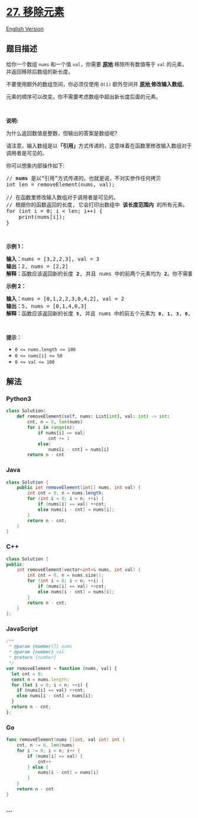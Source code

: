 # [27. 移除元素](https://leetcode-cn.com/problems/remove-element)

[English Version](https://cdn.jsdelivr.net/gh/doocs/leetcode@main/solution/0000-0099/0027.Remove%20Element/README_EN.md)

## 题目描述

<!-- 这里写题目描述 -->

<p>给你一个数组 <code>nums</code><em> </em>和一个值 <code>val</code>，你需要 <strong><a href="https://baike.baidu.com/item/%E5%8E%9F%E5%9C%B0%E7%AE%97%E6%B3%95" target="_blank">原地</a></strong> 移除所有数值等于 <code>val</code><em> </em>的元素，并返回移除后数组的新长度。</p>

<p>不要使用额外的数组空间，你必须仅使用 <code>O(1)</code> 额外空间并 <strong><a href="https://baike.baidu.com/item/%E5%8E%9F%E5%9C%B0%E7%AE%97%E6%B3%95" target="_blank">原地 </a>修改输入数组</strong>。</p>

<p>元素的顺序可以改变。你不需要考虑数组中超出新长度后面的元素。</p>

<p> </p>

<p><strong>说明:</strong></p>

<p>为什么返回数值是整数，但输出的答案是数组呢?</p>

<p>请注意，输入数组是以<strong>「引用」</strong>方式传递的，这意味着在函数里修改输入数组对于调用者是可见的。</p>

<p>你可以想象内部操作如下:</p>

<pre>
// <strong>nums</strong> 是以“引用”方式传递的。也就是说，不对实参作任何拷贝
int len = removeElement(nums, val);

// 在函数里修改输入数组对于调用者是可见的。
// 根据你的函数返回的长度, 它会打印出数组中<strong> 该长度范围内</strong> 的所有元素。
for (int i = 0; i < len; i++) {
    print(nums[i]);
}
</pre>

<p> </p>

<p><strong>示例 1：</strong></p>

<pre>
<strong>输入：</strong>nums = [3,2,2,3], val = 3
<strong>输出：</strong>2, nums = [2,2]
<strong>解释：</strong>函数应该返回新的长度 <strong>2</strong>, 并且 nums<em> </em>中的前两个元素均为 <strong>2</strong>。你不需要考虑数组中超出新长度后面的元素。例如，函数返回的新长度为 2 ，而 nums = [2,2,3,3] 或 nums = [2,2,0,0]，也会被视作正确答案。
</pre>

<p><strong>示例 2：</strong></p>

<pre>
<strong>输入：</strong>nums = [0,1,2,2,3,0,4,2], val = 2
<strong>输出：</strong>5, nums = [0,1,4,0,3]
<strong>解释：</strong>函数应该返回新的长度 <strong><code>5</code></strong>, 并且 nums 中的前五个元素为 <strong><code>0</code></strong>, <strong><code>1</code></strong>, <strong><code>3</code></strong>, <strong><code>0</code></strong>, <strong>4</strong>。注意这五个元素可为任意顺序。你不需要考虑数组中超出新长度后面的元素。
</pre>

<p> </p>

<p><strong>提示：</strong></p>

<ul>
	<li><code>0 <= nums.length <= 100</code></li>
	<li><code>0 <= nums[i] <= 50</code></li>
	<li><code>0 <= val <= 100</code></li>
</ul>


## 解法

<!-- 这里可写通用的实现逻辑 -->

<!-- tabs:start -->

### **Python3**

<!-- 这里可写当前语言的特殊实现逻辑 -->

```python
class Solution:
    def removeElement(self, nums: List[int], val: int) -> int:
        cnt, n = 0, len(nums)
        for i in range(n):
            if nums[i] == val:
                cnt += 1
            else:
                nums[i - cnt] = nums[i]
        return n - cnt
```

### **Java**

<!-- 这里可写当前语言的特殊实现逻辑 -->

```java
class Solution {
    public int removeElement(int[] nums, int val) {
        int cnt = 0, n = nums.length;
        for (int i = 0; i < n; ++i) {
            if (nums[i] == val) ++cnt;
            else nums[i - cnt] = nums[i];
        }
        return n - cnt;
    }
}
```

### **C++**

```cpp
class Solution {
public:
    int removeElement(vector<int>& nums, int val) {
        int cnt = 0, n = nums.size();
        for (int i = 0; i < n; ++i) {
            if (nums[i] == val) ++cnt;
            else nums[i - cnt] = nums[i];
        }
        return n - cnt;
    }
};
```

### **JavaScript**

```js
/**
 * @param {number[]} nums
 * @param {number} val
 * @return {number}
 */
var removeElement = function (nums, val) {
  let cnt = 0;
  const n = nums.length;
  for (let i = 0; i < n; ++i) {
    if (nums[i] == val) ++cnt;
    else nums[i - cnt] = nums[i];
  }
  return n - cnt;
};
```

### **Go**

```go
func removeElement(nums []int, val int) int {
    cnt, n := 0, len(nums)
    for i := 0; i < n; i++ {
        if (nums[i] == val) {
            cnt++
        } else {
            nums[i - cnt] = nums[i]
        }
    }
    return n - cnt
}
```

### **...**

```

```

<!-- tabs:end -->
